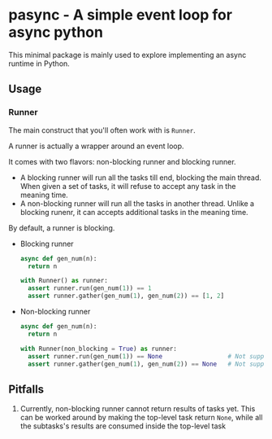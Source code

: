 # pasync - A simple event loop for async python

This minimal package is mainly used to explore implementing an async runtime in Python.

## Usage

### Runner

The main construct that you'll often work with is `Runner`.

A runner is actually a wrapper around an event loop.

It comes with two flavors: non-blocking runner and blocking runner.

* A blocking runner will run all the tasks till end, blocking the main thread.
  When given a set of tasks, it will refuse to accept any task in the meaning time.
* A non-blocking runner will run all the tasks in another thread.
  Unlike a blocking runenr, it can accepts additional tasks in the meaning time.

By default, a runner is blocking.

* Blocking runner
  ```py
  async def gen_num(n):
    return n
  
  with Runner() as runner:
    assert runner.run(gen_num(1)) == 1
    assert runner.gather(gen_num(1), gen_num(2)) == [1, 2]
  ```

* Non-blocking runner
  ```py
  async def gen_num(n):
    return n
  
  with Runner(non_blocking = True) as runner:
    assert runner.run(gen_num(1)) == None                  # Not support returning results yet
    assert runner.gather(gen_num(1), gen_num(2)) == None   # Not support returning results yet
  ```

## Pitfalls

1. Currently, non-blocking runner cannot return results of tasks yet.
   This can be worked around by making the top-level task return `None`, while all the subtasks's results are consumed inside the top-level task
